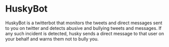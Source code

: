 # HuskyBot
HuskyBot is a twitterbot that monitors the tweets and direct messages sent to you on twitter and detects abusive and bullying tweets and messages. If any such incident is detected, husky sends a direct message to that user on your behalf and warns them not to bully you.
